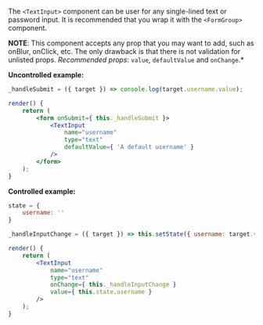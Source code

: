 The `<TextInput>` component can be user for any single-lined text or password input. It is recommended that you wrap it with the `<FormGroup>` component.

**NOTE**: This component accepts any prop that you may want to add, such as onBlur, onClick, etc. The only drawback is that there is not validation for unlisted props.
*Recommended props*: `value`, `defaultValue` and `onChange`.*

**Uncontrolled example:**

```jsx
_handleSubmit = ({ target }) => console.log(target.username.value);

render() {
    return (
        <form onSubmit={ this._handleSubmit }>
            <TextInput
                name="username"
                type="text"
                defaultValue={ 'A default username' }
            />
        </form>
    );
}
```

**Controlled example:**

```jsx
state = {
    username: ''
}

_handleInputChange = ({ target }) => this.setState({ username: target.value });

render() {
    return (
        <TextInput
            name="username"
            type="text"
            onChange={ this._handleInputChange }
            value={ this.state.username }
        />
    );
}
```
